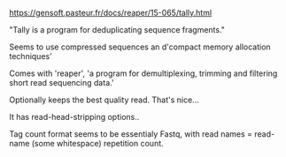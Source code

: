 

https://gensoft.pasteur.fr/docs/reaper/15-065/tally.html

"Tally is a program for deduplicating sequence fragments."

Seems to use compressed sequences an d'compact memory allocation techniques'

Comes with 'reaper', 'a program for demultiplexing, trimming and filtering short read sequencing data.' 


Optionally keeps the best quality read. That's nice...

It has read-head-stripping options..

Tag count format seems to be essentialy 
Fastq, with read names = read-name (some whitespace) repetition count.


